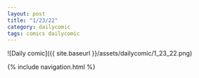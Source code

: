 ```yaml
---
layout: post
title: "1/23/22"
category: dailycomic
tags: comics dailycomic
---
```

![Daily comic]({{ site.baseurl }}/assets/dailycomic/1_23_22.png)


{% include navigation.html %}
